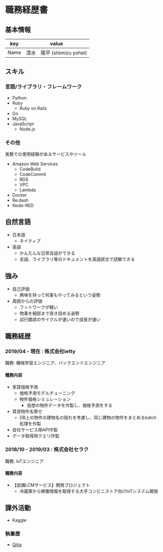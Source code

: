 # 職務経歴書

## 基本情報

|key|value|
|---|-----|
|Name|清水　陽平 (shimizu yohei)|

## スキル
### 言語/ライブラリ・フレームワーク
- Python
- Ruby
  - Ruby on Rails
- Go
- MySQL
- JavaScript
  - Node.js

### その他

実務での使用経験があるサービスやツール

- Amazon Web Services
    - CodeBuild
    - CodeCommit
    - RDS
    - VPC
    - Lambda
- Docker
- Re:dash
- Node-RED

## 自然言語

- 日本語
  - ネイティブ
- 英語
  - かんたんな日常会話ができる
  - 言語、ライブラリ等のドキュメントを英語原文で読解できる

## 強み

- 自己評価
    - 興味を持って何事もやってみるという姿勢
- 周囲からの評価
    - フットワークが軽い
    - 物事を細部まで突き詰める姿勢
    - 試行錯誤のサイクルが速いので成長が速い

## 職務経歴

### 2019/04 - 現在 : 株式会社ietty

職務: 機械学習エンジニア、バックエンドエンジニア

#### 職務内容

- 家賃価格予測
  - 価格予測モデルチューニング
  - 物件価格シミュレーション
    - 仮想の物件データを作製し、価格予測をする
- 賃貸物件名寄せ
  - DB上の物件の建物名の揺れを考慮し、同じ建物の物件をまとめるbatch処理を作製
- 自社サービス用API作製
- データ取得用クエリ作製

### 2018/10 - 2019/03 : 株式会社セラク

職務: IoTエンジニア

#### 職務内容

- 【設備LCMサービス】開発プロジェクト
  - 冷蔵庫から稼働情報を取得する大手コンビニストア向けIoTシステム開発

## 課外活動

- Kaggle

### 執筆歴
* [Qiita](https://qiita.com/digineko)
